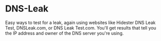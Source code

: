 # DNS-Leak
Easy ways to test for a leak, again using websites like Hidester DNS Leak Test, DNSLeak.com, or DNS Leak Test.com. You'll get results that tell you the IP address and owner of the DNS server you're using.
